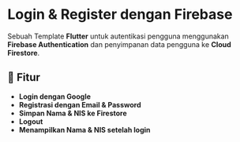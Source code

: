 # Login & Register dengan Firebase

Sebuah Template **Flutter** untuk autentikasi pengguna menggunakan **Firebase Authentication** dan penyimpanan data pengguna ke **Cloud Firestore**.

## 🚀 Fitur
- **Login dengan Google**
- **Registrasi dengan Email & Password**
- **Simpan Nama & NIS ke Firestore**
- **Logout**
- **Menampilkan Nama & NIS setelah login**



